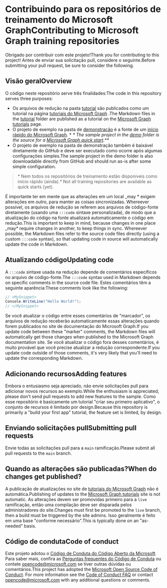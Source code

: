 # <a name="contributing-to-microsoft-graph-training-repositories"></a><span data-ttu-id="54e8c-101">Contribuindo para os repositórios de treinamento do Microsoft Graph</span><span class="sxs-lookup"><span data-stu-id="54e8c-101">Contributing to Microsoft Graph training repositories</span></span>

<span data-ttu-id="54e8c-102">Obrigado por contribuir com este projeto!</span><span class="sxs-lookup"><span data-stu-id="54e8c-102">Thank you for contributing to this project!</span></span> <span data-ttu-id="54e8c-103">Antes de enviar sua solicitação pull, considere o seguinte.</span><span class="sxs-lookup"><span data-stu-id="54e8c-103">Before submitting your pull request, be sure to consider the following.</span></span>

## <a name="overview"></a><span data-ttu-id="54e8c-104">Visão geral</span><span class="sxs-lookup"><span data-stu-id="54e8c-104">Overview</span></span>

<span data-ttu-id="54e8c-105">O código neste repositório serve três finalidades:</span><span class="sxs-lookup"><span data-stu-id="54e8c-105">The code in this repository serves three purposes:</span></span>

- <span data-ttu-id="54e8c-106">Os arquivos de redução na pasta [tutorial](/tutorial) são publicados como um tutorial na página [tutoriais do Microsoft Graph](https://docs.microsoft.com/graph/tutorials) .</span><span class="sxs-lookup"><span data-stu-id="54e8c-106">The Markdown files in the [tutorial](/tutorial) folder are published as a tutorial on the [Microsoft Graph tutorials](https://docs.microsoft.com/graph/tutorials) page.</span></span>
- <span data-ttu-id="54e8c-107">O projeto de exemplo na pasta de [demonstração](/demo) é a fonte de um [início rápido do Microsoft Graph](https://developer.microsoft.com/graph/quick-start). \* *\** _</span><span class="sxs-lookup"><span data-stu-id="54e8c-107">The sample project in the [demo](/demo) folder is the source for a [Microsoft Graph quick start](https://developer.microsoft.com/graph/quick-start).\**\**_</span></span>
- <span data-ttu-id="54e8c-108">O projeto de exemplo na pasta de demonstração também é baixável diretamente do GitHub e deve ser executado como ocorre após algumas configurações simples.</span><span class="sxs-lookup"><span data-stu-id="54e8c-108">The sample project in the demo folder is also downloadable directly from GitHub and should run as-is after some simple configuration.</span></span>

> <span data-ttu-id="54e8c-109">_*\**_ Nem todos os repositórios de treinamento estão disponíveis como início rápido (ainda).</span><span class="sxs-lookup"><span data-stu-id="54e8c-109">_*\**_ Not all training repositories are available as quick starts (yet).</span></span>

<span data-ttu-id="54e8c-110">É importante ter em mente que as alterações em um local _may \* exigem alterações em outro, para manter as coisas sincronizadas. Whereever possível, os arquivos de redução se referem aos arquivos de código-fonte diretamente (usando uma `:::code` sintaxe personalizada), de modo que a atualização do código na fonte atualizará automaticamente o código em redução.</span><span class="sxs-lookup"><span data-stu-id="54e8c-110">This is important to keep in mind, because changes in one place _may\* require changes in another, to keep things in sync. Whereever possible, the Markdown files refer to the source code files directly (using a custom `:::code` syntax), so that updating code in source will automatically update the code in Markdown.</span></span>

## <a name="updating-code"></a><span data-ttu-id="54e8c-111">Atualizando código</span><span class="sxs-lookup"><span data-stu-id="54e8c-111">Updating code</span></span>

<span data-ttu-id="54e8c-112">A `:::code` sintaxe usada na redução depende de comentários específicos no arquivo de código-fonte.</span><span class="sxs-lookup"><span data-stu-id="54e8c-112">The `:::code` syntax used in Markdown depends on specific comments in the source code file.</span></span> <span data-ttu-id="54e8c-113">Estes comentários têm a seguinte aparência:</span><span class="sxs-lookup"><span data-stu-id="54e8c-113">These comments look like the following:</span></span>

```csharp
// <MySnippet>
Console.WriteLine("Hello World!");
// </MySnippet>
```

<span data-ttu-id="54e8c-114">Se você atualizar o código entre esses comentários de "marcador", os arquivos de redução receberão automaticamente essas alterações quando forem publicados no site de documentação do Microsoft Graph.</span><span class="sxs-lookup"><span data-stu-id="54e8c-114">If you update code between these "marker" comments, the Markdown files will automatically get those changes when published to the Microsoft Graph documentation site.</span></span> <span data-ttu-id="54e8c-115">Se você atualizar o código fora desses comentários, é muito provável que você precise atualizar a redução correspondente.</span><span class="sxs-lookup"><span data-stu-id="54e8c-115">If you update code outside of those comments, it's very likely that you'll need to update the corresponding Markdown.</span></span>

## <a name="adding-features"></a><span data-ttu-id="54e8c-116">Adicionando recursos</span><span class="sxs-lookup"><span data-stu-id="54e8c-116">Adding features</span></span>

<span data-ttu-id="54e8c-117">Embora o entusiasmo seja apreciado, não envie solicitações pull para adicionar novos recursos ao exemplo.</span><span class="sxs-lookup"><span data-stu-id="54e8c-117">While the enthusiasm is appreciated, please don't send pull requests to add new features to the sample.</span></span> <span data-ttu-id="54e8c-118">Como esse repositório é basicamente um tutorial "criar seu primeiro aplicativo", o conjunto de recursos é limitado por design.</span><span class="sxs-lookup"><span data-stu-id="54e8c-118">Because this repository is primarily a "build your first app" tutorial, the feature set is limited, by design.</span></span>

## <a name="submitting-pull-requests"></a><span data-ttu-id="54e8c-119">Enviando solicitações pull</span><span class="sxs-lookup"><span data-stu-id="54e8c-119">Submitting pull requests</span></span>

<span data-ttu-id="54e8c-120">Envie todas as solicitações pull para a `main` ramificação.</span><span class="sxs-lookup"><span data-stu-id="54e8c-120">Please submit all pull requests to the `main` branch.</span></span>

## <a name="when-do-changes-get-published"></a><span data-ttu-id="54e8c-121">Quando as alterações são publicadas?</span><span class="sxs-lookup"><span data-stu-id="54e8c-121">When do changes get published?</span></span>

<span data-ttu-id="54e8c-122">A publicação de atualizações no site de [tutoriais do Microsoft Graph](https://docs.microsoft.com/graph/tutorials) não é automática.</span><span class="sxs-lookup"><span data-stu-id="54e8c-122">Publishing of updates to the [Microsoft Graph tutorials](https://docs.microsoft.com/graph/tutorials) site is not automatic.</span></span> <span data-ttu-id="54e8c-123">As alterações devem ser promovidas primeiro para a `live` ramificação, então uma compilação deve ser disparada pelos administradores do site.</span><span class="sxs-lookup"><span data-stu-id="54e8c-123">Changes must first be promoted to the `live` branch, then a build must be triggered by the site admins.</span></span> <span data-ttu-id="54e8c-124">Isso geralmente é feito em uma base "conforme necessário".</span><span class="sxs-lookup"><span data-stu-id="54e8c-124">This is typically done on an "as-needed" basis.</span></span>

## <a name="code-of-conduct"></a><span data-ttu-id="54e8c-125">Código de conduta</span><span class="sxs-lookup"><span data-stu-id="54e8c-125">Code of conduct</span></span>

<span data-ttu-id="54e8c-p106">Este projeto adotou o [Código de Conduta do Código Aberto da Microsoft](https://opensource.microsoft.com/codeofconduct/). Para saber mais, confira as [Perguntas frequentes do Código de Conduta](https://opensource.microsoft.com/codeofconduct/faq/) ou contate [opencode@microsoft.com](mailto:opencode@microsoft.com) se tiver outras dúvidas ou comentários.</span><span class="sxs-lookup"><span data-stu-id="54e8c-p106">This project has adopted the [Microsoft Open Source Code of Conduct](https://opensource.microsoft.com/codeofconduct/). For more information see the [Code of Conduct FAQ](https://opensource.microsoft.com/codeofconduct/faq/) or contact [opencode@microsoft.com](mailto:opencode@microsoft.com) with any additional questions or comments.</span></span>
